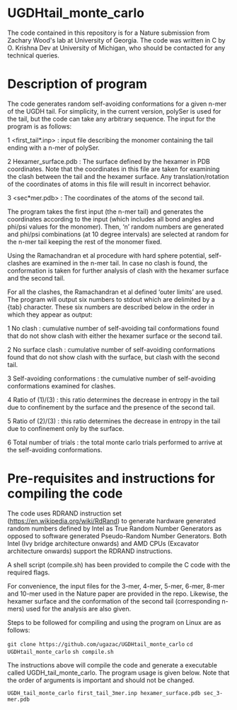 # UGDHtail_monte_carlo

The code contained in this repository is for a Nature submission from Zachary Wood's lab at University of Georgia. The code was written in C by O. Krishna Dev at University of Michigan, who should be contacted for any technical queries.

# Description of program
The code generates random self-avoiding conformations for a given n-mer of the UGDH tail. For simplicity, in the current version, polySer is used for the tail, but the code can take any arbitrary sequence. The input for the program is as follows:

1  <first_tail*.inp> : input file describing the monomer containing the tail ending with a n-mer of polySer.

2  Hexamer_surface.pdb : The surface defined by the hexamer in PDB coordinates. Note that the coordinates in this file are taken for examining the clash between the tail and the hexamer surface. Any translation/rotation of the coordinates of atoms in this file will result in incorrect behavior.

3  <sec*mer.pdb> : The coordinates of the atoms of the second tail.

The program takes the first input (the n-mer tail) and generates the coordinates according to the input (which includes all bond angles and phi/psi values for the monomer). Then, ‘n’ random numbers are generated and phi/psi combinations (at 10 degree intervals) are selected at random for the n-mer tail keeping the rest of the monomer fixed.

Using the Ramachandran et al procedure with hard sphere potential, self-clashes are examined in the n-mer tail. In case no clash is found, the conformation is taken for further analysis of clash with the hexamer surface and the second tail.

For all the clashes, the Ramachandran et al defined ‘outer limits’ are used. The program will output six numbers to stdout which are delimited by a {tab} character. These six numbers are described below in the order in which they appear as output:

1  No clash : cumulative number of self-avoiding tail conformations found that do not show clash with either the hexamer surface or the second tail.

2  No surface clash : cumulative number of self-avoiding conformations found that do not show clash with the surface, but clash with the second tail.

3  Self-avoiding conformations : the cumulative number of self-avoiding conformations examined for clashes.

4  Ratio of (1)/(3) : this ratio determines the decrease in entropy in the tail due to confinement by the surface and the presence of the second tail.

5  Ratio of (2)/(3) : this ratio determines the decrease in entropy in the tail due to confinement only by the surface.

6  Total number of trials : the total monte carlo trials performed to arrive at the self-avoiding conformations.


# Pre-requisites and instructions for compiling the code

The code uses RDRAND instruction set (https://en.wikipedia.org/wiki/RdRand) to generate hardware generated random numbers defined by Intel as True Random Number Generators as opposed to software generated Pseudo-Random Number Generators. Both Intel (Ivy bridge architecture onwards) and AMD CPUs (Excavator architecture onwards) support the RDRAND instructions.

A shell script (compile.sh) has been provided to compile the C code with the required flags.

For convenience, the input files for the 3-mer, 4-mer, 5-mer, 6-mer, 8-mer and 10-mer used in the Nature paper are provided in the repo. Likewise, the hexamer surface and the conformation of the second tail (corresponding n-mers) used for the analysis are also given.

Steps to be followed for compiling and using the program on Linux are as follows:

```git clone https://github.com/ugazac/UGDHtail_monte_carlo```
```cd UGDHtail_monte_carlo```
```sh compile.sh```

The instructions above will compile the code and generate a executable called UGDH_tail_monte_carlo. The program usage is given below. Note that the order of arguments is important and should not be changed.

```UGDH_tail_monte_carlo first_tail_3mer.inp hexamer_surface.pdb sec_3-mer.pdb ```

